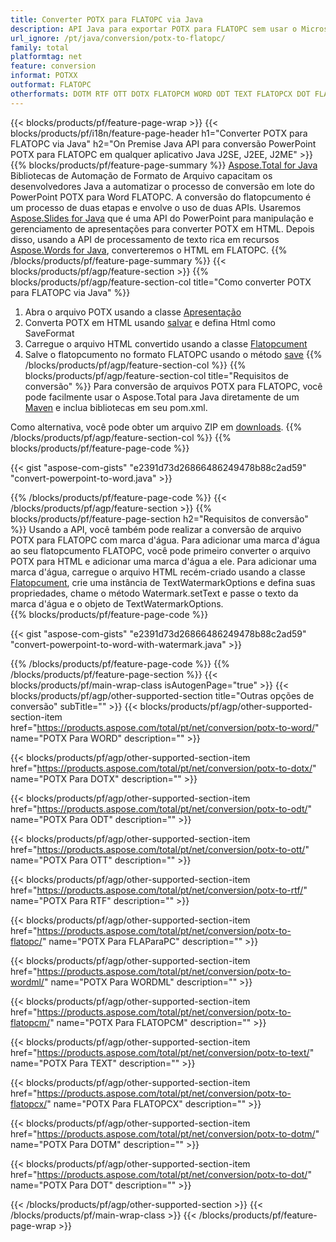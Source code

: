 ```yaml
---
title: Converter POTX para FLATOPC via Java
description: API Java para exportar POTX para FLATOPC sem usar o Microsoft Word ou PowerPoint
url_ignore: /pt/java/conversion/potx-to-flatopc/
family: total
platformtag: net
feature: conversion
informat: POTXX
outformat: FLATOPC
otherformats: DOTM RTF OTT DOTX FLATOPCM WORD ODT TEXT FLATOPCX DOT FLATOPC WORDML
---
```

{{< blocks/products/pf/feature-page-wrap >}}
{{< blocks/products/pf/i18n/feature-page-header h1="Converter POTX para FLATOPC via Java" h2="On Premise Java API para conversão PowerPoint POTX para FLATOPC em qualquer aplicativo Java J2SE, J2EE, J2ME" >}}
{{% blocks/products/pf/feature-page-summary %}}
[Aspose.Total for Java](https://products.aspose.com/total/java/) Bibliotecas de Automação de Formato de Arquivo capacitam os desenvolvedores Java a automatizar o processo de conversão em lote do PowerPoint POTX para Word FLATOPC. A conversão do flatopcumento é um processo de duas etapas e envolve o uso de duas APIs. Usaremos [Aspose.Slides for Java](https://products.aspose.com/slides/java/) que é uma API do PowerPoint para manipulação e gerenciamento de apresentações para converter POTX em HTML. Depois disso, usando a API de processamento de texto rica em recursos [Aspose.Words for Java](https://products.aspose.com/words/java/), converteremos o HTML em FLATOPC.
{{% /blocks/products/pf/feature-page-summary  %}}
{{< blocks/products/pf/agp/feature-section >}}
{{% blocks/products/pf/agp/feature-section-col title="Como converter POTX para FLATOPC via Java" %}}
1. Abra o arquivo POTX usando a classe [Apresentação](https://apireference.aspose.com/slides/java/com.aspose.slides/Presentation)
2. Converta POTX em HTML usando [salvar](https://apireference.aspose.com/slides/java/com.aspose.slides/Presentation#save-java.lang.String-int-com.aspose.slides.ISaveOptions-) e defina Html como SaveFormat
3. Carregue o arquivo HTML convertido usando a classe [Flatopcument](https://apireference.aspose.com/words/java/com.aspose.words/Flatopcument)
4. Salve o flatopcumento no formato FLATOPC usando o método [save](https://apireference.aspose.com/words/java/com.aspose.words/Flatopcument#save(java.lang.String,int))
{{% /blocks/products/pf/agp/feature-section-col %}}
{{% blocks/products/pf/agp/feature-section-col title="Requisitos de conversão" %}}
Para conversão de arquivos POTX para FLATOPC, você pode facilmente usar o Aspose.Total para Java diretamente de um [Maven](https://repository.aspose.com/webapp/#/artifacts/browse/tree/General/repo/com/aspose/aspose-total) e inclua bibliotecas em seu pom.xml.

Como alternativa, você pode obter um arquivo ZIP em [downloads](https://downloads.aspose.com/total/java).
{{% /blocks/products/pf/agp/feature-section-col %}}
{{% blocks/products/pf/feature-page-code %}}

{{< gist "aspose-com-gists" "e2391d73d26866486249478b88c2ad59" "convert-powerpoint-to-word.java" >}}


{{% /blocks/products/pf/feature-page-code %}}
{{< /blocks/products/pf/agp/feature-section >}}
{{% blocks/products/pf/feature-page-section  h2="Requisitos de conversão" %}}
Usando a API, você também pode realizar a conversão de arquivo POTX para FLATOPC com marca d'água. Para adicionar uma marca d'água ao seu flatopcumento FLATOPC, você pode primeiro converter o arquivo POTX para HTML e adicionar uma marca d'água a ele. Para adicionar uma marca d'água, carregue o arquivo HTML recém-criado usando a classe [Flatopcument](https://apireference.aspose.com/words/java/com.aspose.words/Flatopcument), crie uma instância de TextWatermarkOptions e defina suas propriedades, chame o método Watermark.setText e passe o texto da marca d'água e o objeto de TextWatermarkOptions.  
{{% blocks/products/pf/feature-page-code %}}

{{< gist "aspose-com-gists" "e2391d73d26866486249478b88c2ad59" "convert-powerpoint-to-word-with-watermark.java" >}}

{{% /blocks/products/pf/feature-page-code  %}}
{{% /blocks/products/pf/feature-page-section %}}
{{< blocks/products/pf/main-wrap-class isAutogenPage="true" >}}
{{< blocks/products/pf/agp/other-supported-section title="Outras opções de conversão" subTitle="" >}}
{{< blocks/products/pf/agp/other-supported-section-item href="https://products.aspose.com/total/pt/net/conversion/potx-to-word/" name="POTX Para WORD" description="" >}}

{{< blocks/products/pf/agp/other-supported-section-item href="https://products.aspose.com/total/pt/net/conversion/potx-to-dotx/" name="POTX Para DOTX" description="" >}}

{{< blocks/products/pf/agp/other-supported-section-item href="https://products.aspose.com/total/pt/net/conversion/potx-to-odt/" name="POTX Para ODT" description="" >}}

{{< blocks/products/pf/agp/other-supported-section-item href="https://products.aspose.com/total/pt/net/conversion/potx-to-ott/" name="POTX Para OTT" description="" >}}

{{< blocks/products/pf/agp/other-supported-section-item href="https://products.aspose.com/total/pt/net/conversion/potx-to-rtf/" name="POTX Para RTF" description="" >}}

{{< blocks/products/pf/agp/other-supported-section-item href="https://products.aspose.com/total/pt/net/conversion/potx-to-flatopc/" name="POTX Para FLAParaPC" description="" >}}

{{< blocks/products/pf/agp/other-supported-section-item href="https://products.aspose.com/total/pt/net/conversion/potx-to-wordml/" name="POTX Para WORDML" description="" >}}

{{< blocks/products/pf/agp/other-supported-section-item href="https://products.aspose.com/total/pt/net/conversion/potx-to-flatopcm/" name="POTX Para FLATOPCM" description="" >}}

{{< blocks/products/pf/agp/other-supported-section-item href="https://products.aspose.com/total/pt/net/conversion/potx-to-text/" name="POTX Para TEXT" description="" >}}

{{< blocks/products/pf/agp/other-supported-section-item href="https://products.aspose.com/total/pt/net/conversion/potx-to-flatopcx/" name="POTX Para FLATOPCX" description="" >}}

{{< blocks/products/pf/agp/other-supported-section-item href="https://products.aspose.com/total/pt/net/conversion/potx-to-dotm/" name="POTX Para DOTM" description="" >}}

{{< blocks/products/pf/agp/other-supported-section-item href="https://products.aspose.com/total/pt/net/conversion/potx-to-dot/" name="POTX Para DOT" description="" >}}


{{< /blocks/products/pf/agp/other-supported-section >}}
{{< /blocks/products/pf/main-wrap-class >}}
{{< /blocks/products/pf/feature-page-wrap >}}
